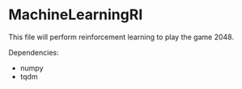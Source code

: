 # MachineLearningRI

This file will perform reinforcement learning to play the game 2048.

Dependencies:
- numpy
- tqdm

